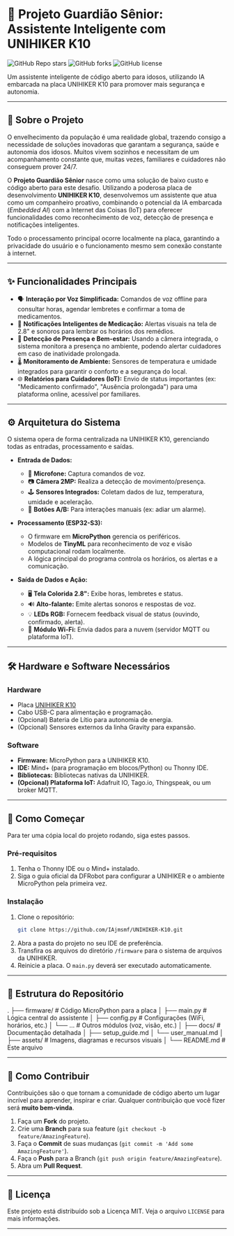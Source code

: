 # 🤖 Projeto Guardião Sênior: Assistente Inteligente com UNIHIKER K10

![GitHub Repo stars](https://img.shields.io/github/stars/IAjmsmf/UNIHIKER-K10?style=social)
![GitHub forks](https://img.shields.io/github/forks/IAjmsmf/UNIHIKER-K10?style=social)
![GitHub license](https://img.shields.io/github/license/IAjmsmf/UNIHIKER-K10)

Um assistente inteligente de código aberto para idosos, utilizando IA embarcada na placa UNIHIKER K10 para promover mais segurança e autonomia.

<!-- ADICIONE UMA FOTO DO SEU PROJETO MONTADO AQUI QUANDO TIVER UMA -->
<!-- Ex: <p align="center"><img src="./assets/foto_projeto.jpg" width="600"></p> -->

---

## 📖 Sobre o Projeto

O envelhecimento da população é uma realidade global, trazendo consigo a necessidade de soluções inovadoras que garantam a segurança, saúde e autonomia dos idosos. Muitos vivem sozinhos e necessitam de um acompanhamento constante que, muitas vezes, familiares e cuidadores não conseguem prover 24/7.

O **Projeto Guardião Sênior** nasce como uma solução de baixo custo e código aberto para este desafio. Utilizando a poderosa placa de desenvolvimento **UNIHIKER K10**, desenvolvemos um assistente que atua como um companheiro proativo, combinando o potencial da IA embarcada (*Embedded AI*) com a Internet das Coisas (IoT) para oferecer funcionalidades como reconhecimento de voz, detecção de presença e notificações inteligentes.

Todo o processamento principal ocorre localmente na placa, garantindo a privacidade do usuário e o funcionamento mesmo sem conexão constante à internet.

---

## ✨ Funcionalidades Principais

*   🗣️ **Interação por Voz Simplificada:** Comandos de voz offline para consultar horas, agendar lembretes e confirmar a toma de medicamentos.
*   💊 **Notificações Inteligentes de Medicação:** Alertas visuais na tela de 2.8" e sonoros para lembrar os horários dos remédios.
*   👀 **Detecção de Presença e Bem-estar:** Usando a câmera integrada, o sistema monitora a presença no ambiente, podendo alertar cuidadores em caso de inatividade prolongada.
*   🌡️ **Monitoramento de Ambiente:** Sensores de temperatura e umidade integrados para garantir o conforto e a segurança do local.
*   🌐 **Relatórios para Cuidadores (IoT):** Envio de status importantes (ex: "Medicamento confirmado", "Ausência prolongada") para uma plataforma online, acessível por familiares.

---

## ⚙️ Arquitetura do Sistema

O sistema opera de forma centralizada na UNIHIKER K10, gerenciando todas as entradas, processamento e saídas.

<!-- ADICIONE UM DIAGRAMA DA ARQUITETURA AQUI -->
<!-- Ex: <p align="center"><img src="./assets/arquitetura.png"></p> -->

*   **Entrada de Dados:**
    *   🎤 **Microfone:** Captura comandos de voz.
    *   📷 **Câmera 2MP:** Realiza a detecção de movimento/presença.
    *   🕹️ **Sensores Integrados:** Coletam dados de luz, temperatura, umidade e aceleração.
    *   🔘 **Botões A/B:** Para interações manuais (ex: adiar um alarme).

*   **Processamento (ESP32-S3):**
    *   O firmware em **MicroPython** gerencia os periféricos.
    *   Modelos de **TinyML** para reconhecimento de voz e visão computacional rodam localmente.
    *   A lógica principal do programa controla os horários, os alertas e a comunicação.

*   **Saída de Dados e Ação:**
    *   🖥️ **Tela Colorida 2.8":** Exibe horas, lembretes e status.
    *   🔊 **Alto-falante:** Emite alertas sonoros e respostas de voz.
    *   💡 **LEDs RGB:** Fornecem feedback visual de status (ouvindo, confirmado, alerta).
    *   📶 **Módulo Wi-Fi:** Envia dados para a nuvem (servidor MQTT ou plataforma IoT).

---

## 🛠️ Hardware e Software Necessários

### Hardware
*   Placa [UNIHIKER K10](https://www.robocore.net/dfrobot/unihiker-k10)
*   Cabo USB-C para alimentação e programação.
*   (Opcional) Bateria de Lítio para autonomia de energia.
*   (Opcional) Sensores externos da linha Gravity para expansão.

### Software
*   **Firmware:** MicroPython para a UNIHIKER K10.
*   **IDE:** Mind+ (para programação em blocos/Python) ou Thonny IDE.
*   **Bibliotecas:** Bibliotecas nativas da UNIHIKER.
*   **(Opcional) Plataforma IoT:** Adafruit IO, Tago.io, Thingspeak, ou um broker MQTT.

---

## 🚀 Como Começar

Para ter uma cópia local do projeto rodando, siga estes passos.

### Pré-requisitos

1.  Tenha o Thonny IDE ou o Mind+ instalado.
2.  Siga o guia oficial da DFRobot para configurar a UNIHIKER e o ambiente MicroPython pela primeira vez.

### Instalação

1.  Clone o repositório:
    ```sh
    git clone https://github.com/IAjmsmf/UNIHIKER-K10.git
    ```
2.  Abra a pasta do projeto no seu IDE de preferência.
3.  Transfira os arquivos do diretório `/firmware` para o sistema de arquivos da UNIHIKER.
4.  Reinicie a placa. O `main.py` deverá ser executado automaticamente.

---

## 📁 Estrutura do Repositório

.
├── firmware/ # Código MicroPython para a placa
│ ├── main.py # Lógica central do assistente
│ ├── config.py # Configurações (WiFi, horários, etc.)
│ └── ... # Outros módulos (voz, visão, etc.)
│
├── docs/ # Documentação detalhada
│ ├── setup_guide.md
│ └── user_manual.md
│
├── assets/ # Imagens, diagramas e recursos visuais
│
└── README.md # Este arquivo


---

## 🤝 Como Contribuir

Contribuições são o que tornam a comunidade de código aberto um lugar incrível para aprender, inspirar e criar. Qualquer contribuição que você fizer será **muito bem-vinda**.

1.  Faça um **Fork** do projeto.
2.  Crie uma **Branch** para sua feature (`git checkout -b feature/AmazingFeature`).
3.  Faça o **Commit** de suas mudanças (`git commit -m 'Add some AmazingFeature'`).
4.  Faça o **Push** para a Branch (`git push origin feature/AmazingFeature`).
5.  Abra um **Pull Request**.

---

## 📄 Licença

Este projeto está distribuído sob a Licença MIT. Veja o arquivo `LICENSE` para mais informações.

---
